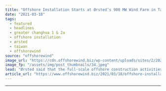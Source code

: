 ```yaml
---
title: "Offshore Installation Starts at Ørsted’s 900 MW Wind Farm in Taiwan"
date: "2021-03-18"
tags: 
  - featured
  - headlines
  - greater changhua 1 & 2a
  - offshore installation
  - ørsted
  - taiwan
  - offshorewind
source: "offshorewind"
image_url: "https://cdn.offshorewind.biz/wp-content/uploads/sites/2/2021/03/18103009/%C3%98rsted-Starts-Offshore-Installation-at-900-MW-Taiwanese-Wind-Farm.jpeg"
image_fp: "/assets/img/post_thumbnails/34.jpeg"
lead: "Ørsted said that the full-scale offshore construction activities at the 900 MW Greater Changhua"
article_url: "https://www.offshorewind.biz/2021/03/18/offshore-installation-starts-at-orsteds-900-mw-wind-farm-in-taiwan/"
---
```


---
